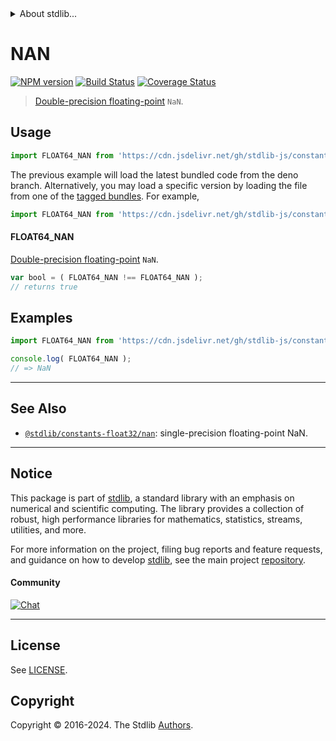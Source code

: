 <!--

@license Apache-2.0

Copyright (c) 2024 The Stdlib Authors.

Licensed under the Apache License, Version 2.0 (the "License");
you may not use this file except in compliance with the License.
You may obtain a copy of the License at

   http://www.apache.org/licenses/LICENSE-2.0

Unless required by applicable law or agreed to in writing, software
distributed under the License is distributed on an "AS IS" BASIS,
WITHOUT WARRANTIES OR CONDITIONS OF ANY KIND, either express or implied.
See the License for the specific language governing permissions and
limitations under the License.

-->


<details>
  <summary>
    About stdlib...
  </summary>
  <p>We believe in a future in which the web is a preferred environment for numerical computation. To help realize this future, we've built stdlib. stdlib is a standard library, with an emphasis on numerical and scientific computation, written in JavaScript (and C) for execution in browsers and in Node.js.</p>
  <p>The library is fully decomposable, being architected in such a way that you can swap out and mix and match APIs and functionality to cater to your exact preferences and use cases.</p>
  <p>When you use stdlib, you can be absolutely certain that you are using the most thorough, rigorous, well-written, studied, documented, tested, measured, and high-quality code out there.</p>
  <p>To join us in bringing numerical computing to the web, get started by checking us out on <a href="https://github.com/stdlib-js/stdlib">GitHub</a>, and please consider <a href="https://opencollective.com/stdlib">financially supporting stdlib</a>. We greatly appreciate your continued support!</p>
</details>

# NAN

[![NPM version][npm-image]][npm-url] [![Build Status][test-image]][test-url] [![Coverage Status][coverage-image]][coverage-url] <!-- [![dependencies][dependencies-image]][dependencies-url] -->

> [Double-precision floating-point][ieee754] `NaN`.



<section class="usage">

## Usage

```javascript
import FLOAT64_NAN from 'https://cdn.jsdelivr.net/gh/stdlib-js/constants-float64-nan@deno/mod.js';
```
The previous example will load the latest bundled code from the deno branch. Alternatively, you may load a specific version by loading the file from one of the [tagged bundles](https://github.com/stdlib-js/constants-float64-nan/tags). For example,

```javascript
import FLOAT64_NAN from 'https://cdn.jsdelivr.net/gh/stdlib-js/constants-float64-nan@v0.2.2-deno/mod.js';
```

#### FLOAT64_NAN

[Double-precision floating-point][ieee754] `NaN`.

```javascript
var bool = ( FLOAT64_NAN !== FLOAT64_NAN );
// returns true
```

</section>

<!-- /.usage -->

<section class="examples">

## Examples

<!-- TODO: better example -->

<!-- eslint no-undef: "error" -->

```javascript
import FLOAT64_NAN from 'https://cdn.jsdelivr.net/gh/stdlib-js/constants-float64-nan@deno/mod.js';

console.log( FLOAT64_NAN );
// => NaN
```

</section>

<!-- /.examples -->

<!-- C interface documentation. -->



<!-- Section for related `stdlib` packages. Do not manually edit this section, as it is automatically populated. -->

<section class="related">

* * *

## See Also

-   <span class="package-name">[`@stdlib/constants-float32/nan`][@stdlib/constants/float32/nan]</span><span class="delimiter">: </span><span class="description">single-precision floating-point NaN.</span>

</section>

<!-- /.related -->

<!-- Section for all links. Make sure to keep an empty line after the `section` element and another before the `/section` close. -->


<section class="main-repo" >

* * *

## Notice

This package is part of [stdlib][stdlib], a standard library with an emphasis on numerical and scientific computing. The library provides a collection of robust, high performance libraries for mathematics, statistics, streams, utilities, and more.

For more information on the project, filing bug reports and feature requests, and guidance on how to develop [stdlib][stdlib], see the main project [repository][stdlib].

#### Community

[![Chat][chat-image]][chat-url]

---

## License

See [LICENSE][stdlib-license].


## Copyright

Copyright &copy; 2016-2024. The Stdlib [Authors][stdlib-authors].

</section>

<!-- /.stdlib -->

<!-- Section for all links. Make sure to keep an empty line after the `section` element and another before the `/section` close. -->

<section class="links">

[npm-image]: http://img.shields.io/npm/v/@stdlib/constants-float64-nan.svg
[npm-url]: https://npmjs.org/package/@stdlib/constants-float64-nan

[test-image]: https://github.com/stdlib-js/constants-float64-nan/actions/workflows/test.yml/badge.svg?branch=v0.2.2
[test-url]: https://github.com/stdlib-js/constants-float64-nan/actions/workflows/test.yml?query=branch:v0.2.2

[coverage-image]: https://img.shields.io/codecov/c/github/stdlib-js/constants-float64-nan/main.svg
[coverage-url]: https://codecov.io/github/stdlib-js/constants-float64-nan?branch=main

<!--

[dependencies-image]: https://img.shields.io/david/stdlib-js/constants-float64-nan.svg
[dependencies-url]: https://david-dm.org/stdlib-js/constants-float64-nan/main

-->

[chat-image]: https://img.shields.io/gitter/room/stdlib-js/stdlib.svg
[chat-url]: https://app.gitter.im/#/room/#stdlib-js_stdlib:gitter.im

[stdlib]: https://github.com/stdlib-js/stdlib

[stdlib-authors]: https://github.com/stdlib-js/stdlib/graphs/contributors

[umd]: https://github.com/umdjs/umd
[es-module]: https://developer.mozilla.org/en-US/docs/Web/JavaScript/Guide/Modules

[deno-url]: https://github.com/stdlib-js/constants-float64-nan/tree/deno
[deno-readme]: https://github.com/stdlib-js/constants-float64-nan/blob/deno/README.md
[umd-url]: https://github.com/stdlib-js/constants-float64-nan/tree/umd
[umd-readme]: https://github.com/stdlib-js/constants-float64-nan/blob/umd/README.md
[esm-url]: https://github.com/stdlib-js/constants-float64-nan/tree/esm
[esm-readme]: https://github.com/stdlib-js/constants-float64-nan/blob/esm/README.md
[branches-url]: https://github.com/stdlib-js/constants-float64-nan/blob/main/branches.md

[stdlib-license]: https://raw.githubusercontent.com/stdlib-js/constants-float64-nan/main/LICENSE

[ieee754]: https://en.wikipedia.org/wiki/IEEE_754-1985

<!-- <related-links> -->

[@stdlib/constants/float32/nan]: https://github.com/stdlib-js/constants-float32-nan/tree/deno

<!-- </related-links> -->

</section>

<!-- /.links -->
